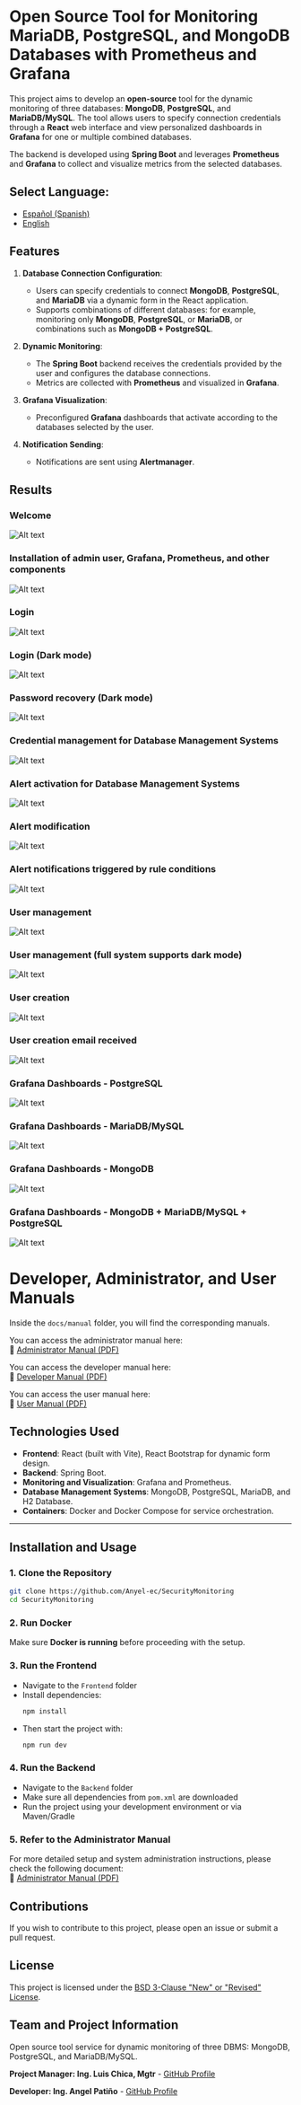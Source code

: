 # Open Source Tool for Monitoring MariaDB, PostgreSQL, and MongoDB Databases with Prometheus and Grafana  

This project aims to develop an **open-source** tool for the dynamic monitoring of three databases: **MongoDB**, **PostgreSQL**, and **MariaDB/MySQL**. The tool allows users to specify connection credentials through a **React** web interface and view personalized dashboards in **Grafana** for one or multiple combined databases.  

The backend is developed using **Spring Boot** and leverages **Prometheus** and **Grafana** to collect and visualize metrics from the selected databases.  

## **Select Language:**
- [Español (Spanish)](README-es.md)
- [English](README.md)

## Features  

1. **Database Connection Configuration**:  
   - Users can specify credentials to connect **MongoDB**, **PostgreSQL**, and **MariaDB** via a dynamic form in the React application.  
   - Supports combinations of different databases: for example, monitoring only **MongoDB**, **PostgreSQL**, or **MariaDB**, or combinations such as **MongoDB + PostgreSQL**.  

2. **Dynamic Monitoring**:  
   - The **Spring Boot** backend receives the credentials provided by the user and configures the database connections.  
   - Metrics are collected with **Prometheus** and visualized in **Grafana**.  

3. **Grafana Visualization**:  
   - Preconfigured **Grafana** dashboards that activate according to the databases selected by the user.  

4. **Notification Sending**:  
   - Notifications are sent using **Alertmanager**.  

## Results  
### Welcome  
![Alt text](docs/images/release/bienvenido.png)  

### Installation of admin user, Grafana, Prometheus, and other components  
![Alt text](docs/images/release/instalacion.png)  

### Login  
![Alt text](docs/images/release/login_blanco.png)  

### Login (Dark mode)  
![Alt text](docs/images/release/login.png)  

### Password recovery (Dark mode)  
![Alt text](docs/images/release/recuperar_password.png)  

### Credential management for Database Management Systems  
![Alt text](docs/images/release/gestion%20de%20credenciales.png)  

### Alert activation for Database Management Systems  
![Alt text](docs/images/release/activar%20alertas.png)  

### Alert modification  
![Alt text](docs/images/release/modificar%20alertas.png)  

### Alert notifications triggered by rule conditions  
![Alt text](docs/images/release/alertas.png)  

### User management  
![Alt text](docs/images/release/gestion_usuarios.png)  

### User management (full system supports dark mode)  
![Alt text](docs/images/release/modo%20oscuro.png)  

### User creation  
![Alt text](docs/images/release/modo%20oscuro.png)  

### User creation email received  
![Alt text](docs/images/release/creacion%20correo.png)  

### Grafana Dashboards - PostgreSQL  
![Alt text](docs/images/release/postgres.png)  

### Grafana Dashboards - MariaDB/MySQL  
![Alt text](docs/images/release/mysql.png)  

### Grafana Dashboards - MongoDB  
![Alt text](docs/images/release/mongodb.png)  

### Grafana Dashboards - MongoDB + MariaDB/MySQL + PostgreSQL  
![Alt text](docs/images/release/combinado.png)


# Developer, Administrator, and User Manuals

Inside the `docs/manual` folder, you will find the corresponding manuals.  

You can access the administrator manual here:  
📄 [Administrator Manual (PDF)](docs/manual/Administrator%20Manual.pdf) 

You can access the developer manual here:   
📄 [Developer Manual (PDF)](docs/manual/Developer%20Manual.pdf) 

You can access the user manual here:  
📄 [User Manual (PDF)](docs/manual/User%20Manual.pdf) 


## Technologies Used  

- **Frontend**: React (built with Vite), React Bootstrap for dynamic form design.  
- **Backend**: Spring Boot.  
- **Monitoring and Visualization**: Grafana and Prometheus.  
- **Database Management Systems**: MongoDB, PostgreSQL, MariaDB, and H2 Database.  
- **Containers**: Docker and Docker Compose for service orchestration.  

---

## Installation and Usage  

### 1. Clone the Repository  

```bash
git clone https://github.com/Anyel-ec/SecurityMonitoring
cd SecurityMonitoring
```

### 2. Run Docker  
Make sure **Docker is running** before proceeding with the setup.  

### 3. Run the Frontend  
- Navigate to the `Frontend` folder  
- Install dependencies:  
  ```bash
  npm install
  ```
- Then start the project with:  
  ```bash
  npm run dev
  ```

### 4. Run the Backend  
- Navigate to the `Backend` folder  
- Make sure all dependencies from `pom.xml` are downloaded  
- Run the project using your development environment or via Maven/Gradle  

### 5. Refer to the Administrator Manual  
For more detailed setup and system administration instructions, please check the following document:  
📘 [Administrator Manual (PDF)](docs/manual/Administrator%20Manual.pdf)


## Contributions

If you wish to contribute to this project, please open an issue or submit a pull request.

## License

This project is licensed under the [BSD 3-Clause "New" or "Revised" License](LICENSE).

## Team and Project Information

Open source tool service for dynamic monitoring of three DBMS: MongoDB, PostgreSQL, and MariaDB/MySQL.

**Project Manager: Ing. Luis Chica, Mgtr** - [GitHub Profile](https://github.com/LuisChica18)

**Developer: Ing. Angel Patiño** - [GitHub Profile](https://github.com/Anyel-ec)